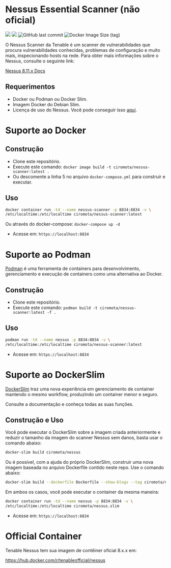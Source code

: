 # Nessus Essential Scanner (não oficial)
<img src="https://img.shields.io/badge/Licença-GPLv3-blue.svg?style=for-the-badge"> <img src="https://img.shields.io/badge/Docker-2CA5E0?style=for-the-badge&logo=docker&logoColor=white"> <img alt="GitHub last commit" src="https://img.shields.io/github/last-commit/ciro-mota/nessus-scanner?style=for-the-badge"> <img alt="Docker Image Size (tag)" src="https://img.shields.io/docker/image-size/ciromota/nessus-scanner/latest?style=for-the-badge">

O Nessus Scanner da Tenable é um scanner de vulnerabilidades que procura vulnerabilidades conhecidas, problemas de configuração e muito mais, inspecionando hosts na rede. Para obter mais informações sobre o Nessus, consulte o seguinte link:

[Nessus 8.11.x Docs](https://docs.tenable.com/nessus/Content/GettingStarted.htm)

## Requerimentos

- Docker ou Podman ou Docker Slim.
- Imagem Docker do Debian Slim.
- Licença de uso do Nessus. Você pode conseguir isso [aqui](https://www.tenable.com/products/nessus/activation-code).

# Suporte ao Docker

## Construção

- Clone este repositório.
- Execute este comando: `docker image build -t ciromota/nessus-scanner:latest .`
- Ou descomente a linha 5 no arquivo `docker-compose.yml` para construir e executar.

## Uso

```bash
docker container run -td --name nessus-scanner -p 8834:8834 -v \
/etc/localtime:/etc/localtime ciromota/nessus-scanner:latest
```
Ou através do docker-compose: `docker-compose up -d`

- Acesse em: `https://localhost:8834`

# Suporte ao Podman

[Podman](https://podman.io/) é uma ferramenta de containers para desenvolvimento, gerenciamento e execução de containers como uma alternativa ao Docker.

## Construção

- Clone este repositório.
- Execute este comando: `podman build -t ciromota/nessus-scanner:latest -f .`

## Uso

```bash
podman run -td --name nessus -p 8834:8834 -v \
/etc/localtime:/etc/localtime ciromota/nessus-scanner:latest
```
- Acesse em: `https://localhost:8834`

# Suporte ao DockerSlim

[DockerSlim](https://github.com/docker-slim/docker-slim) traz uma nova experiência em gerenciamento de container mantendo o mesmo workflow, produzindo um container menor e seguro.

Consulte a documentação e conheça todas as suas funções.

## Construção e Uso

Você pode executar o DockerSlim sobre a imagem criada anteriormente e reduzir o tamanho da imagem do scanner Nessus sem danos, basta usar o comando abaixo:

```bash
docker-slim build ciromota/nessus
```

Ou é possível, com a ajuda do próprio DockerSlim, construir uma nova imagem baseada no arquivo Dockerfile contido neste repo. Use o comando abaixo:

```bash
docker-slim build --dockerfile Dockerfile --show-blogs --tag ciromota/nessus.slim .
```

Em ambos os casos, você pode executar o container da mesma maneira:

```bash
docker container run -td --name nessus -p 8834:8834 -v \
/etc/localtime:/etc/localtime ciromota/nessus.slim
```
- Acesse em: `https://localhost:8834`

# Official Container

Tenable Nessus tem sua imagem de contêiner oficial 8.x.x em:

https://hub.docker.com/r/tenableofficial/nessus